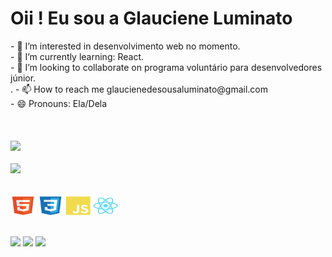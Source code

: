 <h1> Oii ! Eu sou a Glauciene Luminato</h1>
- 👀 I’m interested in desenvolvimento web no momento.</br>
- 🌱 I’m currently learning: React.</br>
- 💞️ I’m looking to collaborate on programa voluntário para desenvolvedores júnior.</br>.      
- 📫 How to reach me glaucienedesousaluminato@gmail.com </br>
- 😄 Pronouns: Ela/Dela </br></br></br></br>

  
    
  <div> 
    <a href="https://github.com/glaucieneluminato"> </a>
   <img height="180em" src="https://github-readme-stats.vercel.app/api?username=glaucieneluminato&show_icons=true&theme=rose&include_all_commits=true&count_private=true"/> </br></br>
   <img height="120em" src="https://github-readme-stats.vercel.app/api/top-langs/?username=glaucieneluminato&layout=compact&langs_count=7&theme=rose"/> </br></br></br> </div>


   
  <img align="center" alt="Rafa-HTML" height="30" width="40" src="https://raw.githubusercontent.com/devicons/devicon/master/icons/html5/html5-original.svg">
    <img align="center" alt="Rafa-CSS" height="30" width="40" src="https://raw.githubusercontent.com/devicons/devicon/master/icons/css3/css3-original.svg">
    <img align="center" alt="Rafa-Js" height="30" width="40" src="https://raw.githubusercontent.com/devicons/devicon/master/icons/javascript/javascript-plain.svg">
      <img align="center" alt="Rafa-React" height="30" width="40" src="https://raw.githubusercontent.com/devicons/devicon/master/icons/react/react-original.svg"> </br> </br> </br>
      
  
<div> 
  <a href="https://instagram.com/glauciene_luminato" target="_blank"><img src="https://img.shields.io/badge/-Instagram-%23E4405F?style=for-the-badge&logo=instagram&logoColor=white" target="_blank"></a>
  <a href = "mailto:contatoglaucienedesousaluminato@gmail.com"><img src="https://img.shields.io/badge/-Gmail-%23333?style=for-the-badge&logo=gmail&logoColor=white" target="_blank"></a>
  <a href="https://www.linkedin.com/in/glaucienesls" target="_blank"><img src="https://img.shields.io/badge/-LinkedIn-%230077B5?style=for-the-badge&logo=linkedin&logoColor=white" target="_blank"></a> 

</div>
       
